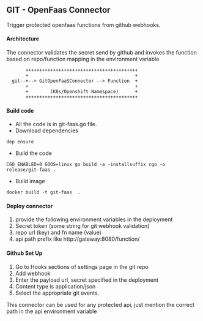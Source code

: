 ## GIT - OpenFaas Connector

Trigger protected openfaas functions from github webhooks.

#### Architecture

The connector validates the secret send by github and invokes the function based
on repo/function mapping in the environment variable
```
       +++++++++++++++++++++++++++++++++++++++++
       +                                       +
  git--+--> GitOpenFaaSConnector --> Function  +
       +                                       +
       +        (K8s/Openshift Namespace)      +
       +++++++++++++++++++++++++++++++++++++++++
```
#### Build code

* All the code is in git-faas.go file.
* Download dependencies
```
dep ensure
```
* Build the code
```
CGO_ENABLED=0 GOOS=linux go build -a -installsuffix cgo -o release/git-faas .
```
* Build image
```
docker build -t git-faas  .
```

#### Deploy connector

1. provide the following environment variables in the deployment
2. Secret token  (some string for git webhook validation)
3. repo url (key) and fn name (value)
4. api path prefix like http://gateway:8080/function/


#### Github Set Up

1. Go to Hooks sections of settings page in the git repo
2. Add webhook
3. Enter the payload url, secret specified in the deployment
4. Content type is application/json
5. Select the appropriate git events.

This connector can be used for any protected api, just mention the correct path in the api environment variable
